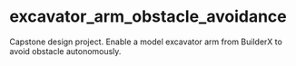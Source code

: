 # excavator_arm_obstacle_avoidance
Capstone design project. Enable a model excavator arm from BuilderX to avoid obstacle autonomously.
